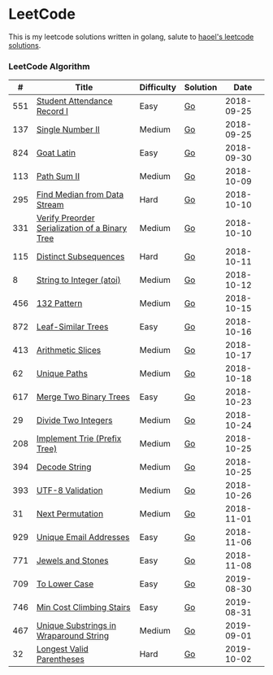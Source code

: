 LeetCode
========
This is my leetcode solutions written in golang, salute to [haoel's leetcode solutions](https://github.com/haoel/leetcode).

### LeetCode Algorithm
| # | Title | Difficulty | Solution | Date |
|---| ----- | ---------- | -------- | ---- |
|551|[Student Attendance Record I](https://leetcode.com/problems/student-attendance-record-i/description/)|Easy|[Go](./problems/551-student-attendance-record-i/main.go)|2018-09-25|
|137|[Single Number II](https://leetcode.com/problems/single-number-ii/description/)|Medium|[Go](./problems/137-single-number-ii/main.go)|2018-09-25|
|824|[Goat Latin](https://leetcode.com/problems/goat-latin/description/)|Easy|[Go](./problems/824-goat-latin/main.go)|2018-09-30|
|113|[Path Sum II](https://leetcode.com/problems/path-sum-ii/description/)|Medium|[Go](./problems/113-path-sum-ii/main.go)|2018-10-09|
|295|[Find Median from Data Stream](https://leetcode.com/problems/find-median-from-data-stream/description/)|Hard|[Go](./problems/295-find-median-from-data-stream/main.go)|2018-10-10|
|331|[Verify Preorder Serialization of a Binary Tree](https://leetcode.com/problems/verify-preorder-serialization-of-a-binary-tree/description/)|Medium|[Go](./problems/331-verify-preorder-serialization-of-a-binary-tree/main.go)|2018-10-10|
|115|[Distinct Subsequences](https://leetcode.com/problems/distinct-subsequences/description/)|Hard|[Go](./problems/115-distinct-subsequences/main.go)|2018-10-11|
|8|[String to Integer (atoi)](https://leetcode.com/problems/string-to-integer-atoi/description/)|Medium|[Go](./problems/8-string-to-integer-atoi/main.go)|2018-10-12|
|456|[132 Pattern](https://leetcode.com/problems/132-pattern/description/)|Medium|[Go](./problems/456-132-pattern/main.go)|2018-10-15|
|872|[Leaf-Similar Trees](https://leetcode.com/problems/leaf-similar-trees/description/)|Easy|[Go](./problems/872-leaf-similar-trees/main.go)|2018-10-16|
|413|[Arithmetic Slices](https://leetcode.com/problems/arithmetic-slices/description/)|Medium|[Go](./problems/413-arithmetic-slices/main.go)|2018-10-17|
|62|[Unique Paths](https://leetcode.com/problems/unique-paths/description/)|Medium|[Go](./problems/62-unique-paths/main.go)|2018-10-18|
|617|[Merge Two Binary Trees](https://leetcode.com/problems/merge-two-binary-trees/description/)|Easy|[Go](./problems/617-merge-two-binary-trees/main.go)|2018-10-23|
|29|[Divide Two Integers](https://leetcode.com/problems/divide-two-integers/description/)|Medium|[Go](./problems/29-divide-two-integers/main.go)|2018-10-24|
|208|[Implement Trie (Prefix Tree)](https://leetcode.com/problems/implement-trie-prefix-tree/description/)|Medium|[Go](./problems/208-implement-trie-prefix-tree/main.go)|2018-10-25|
|394|[Decode String](https://leetcode.com/problems/decode-string/description/)|Medium|[Go](./problems/394-decode-string/main.go)|2018-10-25|
|393|[UTF-8 Validation](https://leetcode.com/problems/utf-8-validation/description/)|Medium|[Go](./problems/393-utf-8-validation/main.go)|2018-10-26|
|31|[Next Permutation](https://leetcode.com/problems/next-permutation/description/)|Medium|[Go](./problems/31-next-permutation/main.go)|2018-11-01|
|929|[Unique Email Addresses](https://leetcode.com/problems/unique-email-addresses/description/)|Easy|[Go](./problems/929-unique-email-addresses/main.go)|2018-11-06|
|771|[Jewels and Stones](https://leetcode.com/problems/jewels-and-stones/description/)|Easy|[Go](./problems/771-jewels-and-stones/main.go)|2018-11-08|
|709|[To Lower Case](https://leetcode.com/problems/to-lower-case/)|Easy|[Go](./problems/709-to-lower-case/main.go)|2019-08-30|
|746|[Min Cost Climbing Stairs](https://leetcode.com/problems/min-cost-climbing-stairs/)|Easy|[Go](./problems/746-min-cost-climbing-stairs/main.go)|2019-08-31|
|467|[Unique Substrings in Wraparound String](https://leetcode.com/problems/unique-substrings-in-wraparound-string/)|Medium|[Go](./problems/467-unique-substrings-in-wraparound-string/main.go)|2019-09-01|
|32|[Longest Valid Parentheses](https://leetcode.com/problems/longest-valid-parentheses/)|Hard|[Go](./problems/32-longest-valid-parentheses/main.go)|2019-10-02|
